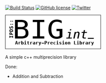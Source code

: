 [![Build Status](https://travis-ci.com/ipds/BigInt.svg?branch=master)](https://travis-ci.com/ipds/BigInt) 
[![GitHub license](https://img.shields.io/github/license/ipds/BigInt.svg)](https://github.com/ipds/BigInt/blob/master/LICENSE)
[![Twitter](https://img.shields.io/twitter/url/https/github.com/ipds/BigInt.svg?style=social)](https://twitter.com/intent/tweet?text=Wow:&url=https%3A%2F%2Fgithub.com%2Fipds%2FBigInt)


![BigInt](imgs/BIGint-logo.png)

A simple c++ multiprecision library

Done:
- Addition and Subtraction
